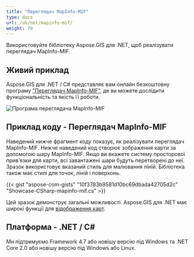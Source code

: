 ```yaml
---
title: "Переглядач MapInfo-MIF"
type: docs
url: /uk/net/mapinfo-mif/
weight: 70
---
```


Використовуйте бібліотеку Aspose.GIS для .NET, щоб реалізувати переглядач MapInfo-MIF.

## **Живий приклад**

Aspose.GIS для .NET / C# представляє вам онлайн безкоштовну програму ["Переглядач MapInfo-MIF"](https://products.aspose.app/gis/viewer/mapinfo-mif), де ви можете дослідити функціональність та якість її роботи.

![Програма переглядача MapInfo-MIF](viewer.png)

## **Приклад коду - Переглядач MapInfo-MIF**

Наведений нижче фрагмент коду показує, як реалізувати переглядач MapInfo-MIF. Нижче наведений код створює зображення карти за допомогою шару MapInfo-MIF. Якщо ви вкажете систему просторової прив’язки для карти, всі завантажені шари будуть перетворені до неї.
Зразок використовує вказаний стиль для малювання ліній. Бібліотека також має стилі для точок, ліній і поверхонь.

{{< gist "aspose-com-gists" "10f3783b9581d10bc69dbada42705d2c" "Showcase-CSharp-mapinfo-mif.cs" >}}

Цей зразок демонструє загальні можливості. Aspose.GIS для .NET має широкі функції для [відображення карт](https://docs.aspose.com/gis/net/map-rendering/).

## **Платформа - .NET / C#**

Ми підтримуємо Framework 4.7 або новішу версію під Windows та .NET Core 2.0 або новішу версію під Windows або Linux.
